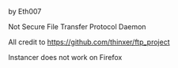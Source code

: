by Eth007

Not Secure File Transfer Protocol Daemon

All credit to https://github.com/thinxer/ftp_project

Instancer does not work on Firefox
